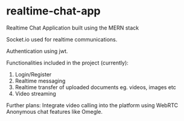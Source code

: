 # realtime-chat-app

Realtime Chat Application built using the MERN stack

Socket.io used for realtime communications.

Authentication using jwt.



Functionalities included in the project (currently):
1) Login/Register
2) Realtime messaging
3) Realtime transfer of uploaded documents eg. videos, images etc
4) Video streaming

Further plans:
Integrate video calling into the platform using WebRTC
Anonymous chat features like Omegle.
